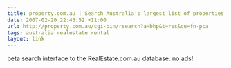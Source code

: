 ```yaml
---
title: property.com.au | Search Australia's largest list of properties for rent and for sale
date: 2007-02-20 22:43:52 +11:00
url: http://property.com.au/cgi-bin/rsearch?a=bhp&t=res&cu=fn-pca
tags: australia realestate rental
layout: link
---
```

beta search interface to the RealEstate.com.au database. no ads!
